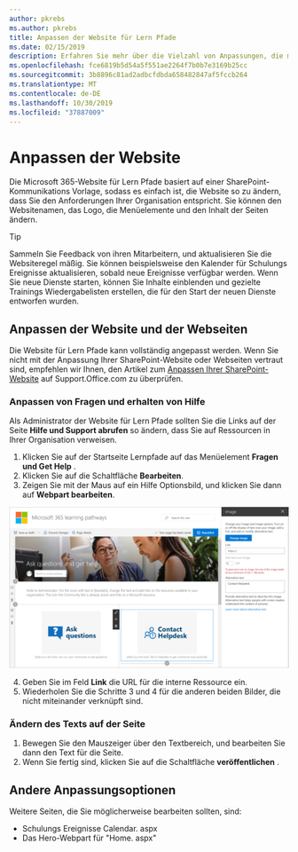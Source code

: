 ```yaml
---
author: pkrebs
ms.author: pkrebs
title: Anpassen der Website für Lern Pfade
ms.date: 02/15/2019
description: Erfahren Sie mehr über die Vielzahl von Anpassungen, die mit Microsoft 365-Lernpfaden verfügbar sind.
ms.openlocfilehash: fce6819b5d54a5f551ae2264f7b0b7e3169b25cc
ms.sourcegitcommit: 3b8896c81ad2adbcfdbda658482847af5fccb264
ms.translationtype: MT
ms.contentlocale: de-DE
ms.lasthandoff: 10/30/2019
ms.locfileid: "37887009"
---
```

# <a name="customize-the-site"></a>Anpassen der Website

Die Microsoft 365-Website für Lern Pfade basiert auf einer SharePoint-Kommunikations Vorlage, sodass es einfach ist, die Website so zu ändern, dass Sie den Anforderungen Ihrer Organisation entspricht. Sie können den Websitenamen, das Logo, die Menüelemente und den Inhalt der Seiten ändern. 

> [!TIP]
> Sammeln Sie Feedback von ihren Mitarbeitern, und aktualisieren Sie die Websiteregel mäßig. Sie können beispielsweise den Kalender für Schulungs Ereignisse aktualisieren, sobald neue Ereignisse verfügbar werden. Wenn Sie neue Dienste starten, können Sie Inhalte einblenden und gezielte Trainings Wiedergabelisten erstellen, die für den Start der neuen Dienste entworfen wurden. 

## <a name="customize-the-site-and-web-pages"></a>Anpassen der Website und der Webseiten

Die Website für Lern Pfade kann vollständig angepasst werden. Wenn Sie nicht mit der Anpassung Ihrer SharePoint-Website oder Webseiten vertraut sind, empfehlen wir Ihnen, den Artikel zum [Anpassen Ihrer SharePoint-Website](https://support.office.com/en-us/article/customize-your-sharepoint-site-320b43e5-b047-4fda-8381-f61e8ac7f59b) auf Support.Office.com zu überprüfen. 

### <a name="customize-ask-questions-and-get-help"></a>Anpassen von Fragen und erhalten von Hilfe

Als Administrator der Website für Lern Pfade sollten Sie die Links auf der Seite **Hilfe und Support abrufen** so ändern, dass Sie auf Ressourcen in Ihrer Organisation verweisen. 

1.  Klicken Sie auf der Startseite Lernpfade auf das Menüelement **Fragen und Get Help** .
2.  Klicken Sie auf die Schaltfläche **Bearbeiten**.
3.  Zeigen Sie mit der Maus auf ein Hilfe Optionsbild, und klicken Sie dann auf **Webpart bearbeiten**.

![CG-edithelp. png](media/cg-edithelp.png)

4.  Geben Sie im Feld **Link** die URL für die interne Ressource ein. 
5.  Wiederholen Sie die Schritte 3 und 4 für die anderen beiden Bilder, die nicht miteinander verknüpft sind.

### <a name="change-the-text-on-the-page"></a>Ändern des Texts auf der Seite

1. Bewegen Sie den Mauszeiger über den Textbereich, und bearbeiten Sie dann den Text für die Seite. 
2. Wenn Sie fertig sind, klicken Sie auf die Schaltfläche **veröffentlichen** .

## <a name="other-customization-options"></a>Andere Anpassungsoptionen
Weitere Seiten, die Sie möglicherweise bearbeiten sollten, sind:

- Schulungs Ereignisse Calendar. aspx
- Das Hero-Webpart für "Home. aspx"

